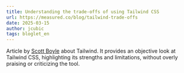 ```yaml
---
title: Understanding the trade-offs of using Tailwind CSS
url: https://measured.co/blog/tailwind-trade-offs
date: 2025-03-15
author: jcubic
tags: bloglet_en
---
```


Article by [Scott Boyle](https://www.linkedin.com/in/scottboyle/) about Tailwind.  It provides
an objective look at Tailwind CSS, highlighting its strengths and limitations, without overly
praising or criticizing the tool.

